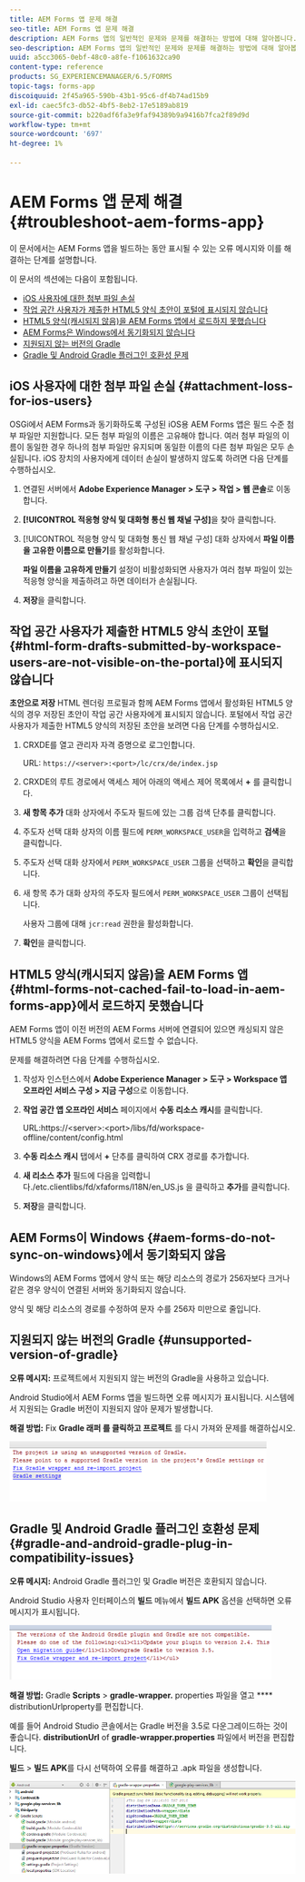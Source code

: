 ```yaml
---
title: AEM Forms 앱 문제 해결
seo-title: AEM Forms 앱 문제 해결
description: AEM Forms 앱의 일반적인 문제와 문제를 해결하는 방법에 대해 알아봅니다.
seo-description: AEM Forms 앱의 일반적인 문제와 문제를 해결하는 방법에 대해 알아봅니다.
uuid: a5cc3065-0ebf-48c0-a8fe-f1061632ca90
content-type: reference
products: SG_EXPERIENCEMANAGER/6.5/FORMS
topic-tags: forms-app
discoiquuid: 2f45a965-590b-43b1-95c6-df4b74ad15b9
exl-id: caec5fc3-db52-4bf5-8eb2-17e5189ab819
source-git-commit: b220adf6fa3e9faf94389b9a9416b7fca2f89d9d
workflow-type: tm+mt
source-wordcount: '697'
ht-degree: 1%

---
```


# AEM Forms 앱 문제 해결 {#troubleshoot-aem-forms-app}

이 문서에서는 AEM Forms 앱을 빌드하는 동안 표시될 수 있는 오류 메시지와 이를 해결하는 단계를 설명합니다.

이 문서의 섹션에는 다음이 포함됩니다.

* [iOS 사용자에 대한 첨부 파일 손실](/help/forms/using/issues-aem-forms-app.md#attachment-loss-for-ios-users)
* [작업 공간 사용자가 제출한 HTML5 양식 초안이 포털에 표시되지 않습니다](/help/forms/using/issues-aem-forms-app.md#html-form-drafts-submitted-by-workspace-users-are-not-visible-on-the-portal)
* [HTML5 양식(캐시되지 않음)을 AEM Forms 앱에서 로드하지 못했습니다](/help/forms/using/issues-aem-forms-app.md#html-forms-not-cached-fail-to-load-in-aem-forms-app)
* [AEM Forms은 Windows에서 동기화되지 않습니다](/help/forms/using/issues-aem-forms-app.md#aem-forms-do-not-sync-on-windows)
* [지원되지 않는 버전의 Gradle](/help/forms/using/issues-aem-forms-app.md#unsupported-version-of-gradle)
* [Gradle 및 Android Gradle 플러그인 호환성 문제](/help/forms/using/issues-aem-forms-app.md#gradle-and-android-gradle-plug-in-compatibility-issues)

## iOS 사용자에 대한 첨부 파일 손실 {#attachment-loss-for-ios-users}

OSGi에서 AEM Forms과 동기화하도록 구성된 iOS용 AEM Forms 앱은 필드 수준 첨부 파일만 지원합니다. 모든 첨부 파일의 이름은 고유해야 합니다. 여러 첨부 파일의 이름이 동일한 경우 하나의 첨부 파일만 유지되며 동일한 이름의 다른 첨부 파일은 모두 손실됩니다. iOS 장치의 사용자에게 데이터 손실이 발생하지 않도록 하려면 다음 단계를 수행하십시오.

1. 연결된 서버에서 **Adobe Experience Manager > 도구 > 작업 > 웹 콘솔**&#x200B;로 이동합니다.
1. **[!UICONTROL 적응형 양식 및 대화형 통신 웹 채널 구성]**&#x200B;을 찾아 클릭합니다.
1. [!UICONTROL 적응형 양식 및 대화형 통신 웹 채널 구성] 대화 상자에서 **파일 이름을 고유한 이름으로 만들기**&#x200B;를 활성화합니다.

   **파일 이름을 고유하게 만들기** 설정이 비활성화되면 사용자가 여러 첨부 파일이 있는 적응형 양식을 제출하려고 하면 데이터가 손실됩니다.

1. **저장**&#x200B;을 클릭합니다.

## 작업 공간 사용자가 제출한 HTML5 양식 초안이 포털 {#html-form-drafts-submitted-by-workspace-users-are-not-visible-on-the-portal}에 표시되지 않습니다

**초안으로 저장** HTML 렌더링 프로필과 함께 AEM Forms 앱에서 활성화된 HTML5 양식의 경우 저장된 초안이 작업 공간 사용자에게 표시되지 않습니다. 포털에서 작업 공간 사용자가 제출한 HTML5 양식의 저장된 초안을 보려면 다음 단계를 수행하십시오.

1. CRXDE를 열고 관리자 자격 증명으로 로그인합니다.

   URL: `https://<server>:<port>/lc/crx/de/index.jsp`

1. CRXDE의 루트 경로에서 액세스 제어 아래의 액세스 제어 목록에서 **+** 를 클릭합니다.
1. **새 항목 추가** 대화 상자에서 주도자 필드에 있는 그룹 검색 단추를 클릭합니다.
1. 주도자 선택 대화 상자의 이름 필드에 `PERM_WORKSPACE_USER`을 입력하고 **검색**&#x200B;을 클릭합니다.
1. 주도자 선택 대화 상자에서 `PERM_WORKSPACE_USER` 그룹을 선택하고 **확인**&#x200B;을 클릭합니다.
1. 새 항목 추가 대화 상자의 주도자 필드에서 `PERM_WORKSPACE_USER` 그룹이 선택됩니다.

   사용자 그룹에 대해 `jcr:read` 권한을 활성화합니다.

1. **확인**&#x200B;을 클릭합니다.

## HTML5 양식(캐시되지 않음)을 AEM Forms 앱 {#html-forms-not-cached-fail-to-load-in-aem-forms-app}에서 로드하지 못했습니다

AEM Forms 앱이 이전 버전의 AEM Forms 서버에 연결되어 있으면 캐싱되지 않은 HTML5 양식을 AEM Forms 앱에서 로드할 수 없습니다.

문제를 해결하려면 다음 단계를 수행하십시오.

1. 작성자 인스턴스에서 **Adobe Experience Manager > 도구 > Workspace 앱 오프라인 서비스 구성 > 지금 구성**&#x200B;으로 이동합니다.
1. **작업 공간 앱 오프라인 서비스** 페이지에서 **수동 리소스 캐시**&#x200B;를 클릭합니다.

   URL:https://&lt;server>:&lt;port>/libs/fd/workspace-offline/content/config.html

1. **수동 리소스 캐시** 탭에서 **+** 단추를 클릭하여 CRX 경로를 추가합니다.
1. **새 리소스 추가** 필드에 다음을 입력합니다./etc.clientlibs/fd/xfaforms/I18N/en_US.js 을 클릭하고 **추가**&#x200B;를 클릭합니다.
1. **저장**&#x200B;을 클릭합니다.

## AEM Forms이 Windows {#aem-forms-do-not-sync-on-windows}에서 동기화되지 않음

Windows의 AEM Forms 앱에서 양식 또는 해당 리소스의 경로가 256자보다 크거나 같은 경우 양식이 연결된 서버와 동기화되지 않습니다.

양식 및 해당 리소스의 경로를 수정하여 문자 수를 256자 미만으로 줄입니다.

## 지원되지 않는 버전의 Gradle {#unsupported-version-of-gradle}

**오류 메시지:** 프로젝트에서 지원되지 않는 버전의 Gradle을 사용하고 있습니다.

Android Studio에서 AEM Forms 앱을 빌드하면 오류 메시지가 표시됩니다. 시스템에서 지원되는 Gradle 버전이 지원되지 않아 문제가 발생합니다.

**해결 방법:** Fix  **Gradle 래퍼 를 클릭하고 프로젝트** 를 다시 가져와 문제를 해결하십시오.

![gradle_unsupported_version](assets/gradle_unsupported_version.png)

## Gradle 및 Android Gradle 플러그인 호환성 문제 {#gradle-and-android-gradle-plug-in-compatibility-issues}

**오류 메시지:** Android Gradle 플러그인 및 Gradle 버전은 호환되지 않습니다.

Android Studio 사용자 인터페이스의 **빌드** 메뉴에서 **빌드 APK** 옵션을 선택하면 오류 메시지가 표시됩니다.

![gradle_plugin_compatibility](assets/gradle_plugin_compatibility.png)

**해결 방법:** Gradle  **Scripts**  >  **gradle-wrapper.** properties 파일을 열고  **** distributionUrlproperty를 편집합니다.

예를 들어 Android Studio 콘솔에서는 Gradle 버전을 3.5로 다운그레이드하는 것이 좋습니다. **distributionUrl** of **gradle-wrapper.properties** 파일에서 버전을 편집합니다.

**빌드** > **빌드 APK**&#x200B;를 다시 선택하여 오류를 해결하고 .apk 파일을 생성합니다.

![gradle_wrapper_properties](assets/gradle_wrapper_properties.png)
